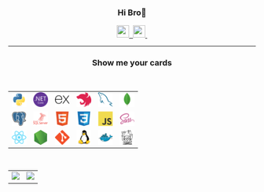 <style>
td, th {
   border: none!important;
}
</style>

<h3 align="center">Hi Bro👋</h3>
<p align="center">
<a target="_blank" href="https://twitter.com/tth0phan">
  <img height="25" width="25" src="https://abs.twimg.com/favicons/twitter.ico" />&nbsp;
</a>
<a target="_blank" href="mailto:phantho96@gmail.com">
  <img height="25" width="25" src="https://ssl.gstatic.com/ui/v1/icons/mail/images/favicon5.ico" />&nbsp;
</a>
</p>
<hr>
<h3 align="center">Show me your cards</h3>
<br>
<table align="center" style="border-collapse: collapse;">
  <tr>
    <td align="center">
      <img src="https://raw.githubusercontent.com/devicons/devicon/master/icons/python/python-original.svg" alt="python" width="30" height="30"/>
    </td>
    <td align="center">
      <img src="https://raw.githubusercontent.com/devicons/devicon/master/icons/dotnetcore/dotnetcore-original.svg" alt="dotnet-core" width="30" height="30"/>
    </td>
    <td align="center">
      <img src="https://raw.githubusercontent.com/devicons/devicon/master/icons/express/express-original.svg" alt="express" width="30" height="30"/>
    </td>
    <td align="center">
      <img src="https://raw.githubusercontent.com/devicons/devicon/master/icons/nestjs/nestjs-plain.svg" alt="nestjs" width="30" height="30"/>
    </td>
    <td align="center">
      <img src="https://raw.githubusercontent.com/devicons/devicon/master/icons/mysql/mysql-original.svg" alt="mysql" width="30" height="30"/>
    </td>
    <td align="center">
      <img src="https://raw.githubusercontent.com/devicons/devicon/master/icons/mongodb/mongodb-original.svg" alt="mongodb" width="30" height="30"/>
    </td>
  </tr>
  <tr>
    <td align="center">
      <img src="https://raw.githubusercontent.com/devicons/devicon/master/icons/postgresql/postgresql-original.svg" alt="postgresql" width="30" height="30"/>
    </td>
    <td align="center">
      <img src="https://raw.githubusercontent.com/devicons/devicon/master/icons/microsoftsqlserver/microsoftsqlserver-plain-wordmark.svg" alt="mssql" width="30" height="30"/>
    </td>
    <td align="center">
      <img src="https://raw.githubusercontent.com/devicons/devicon/master/icons/html5/html5-original.svg" alt="html5" width="30" height="30"/>
    </td>
    <td align="center">
      <img src="https://raw.githubusercontent.com/devicons/devicon/master/icons/css3/css3-original.svg" alt="css3" width="30" height="30"/>
    </td>
    <td align="center">
      <img src="https://raw.githubusercontent.com/devicons/devicon/master/icons/javascript/javascript-original.svg" alt="javascript" width="30" height="30"/>
    </td>
    <td align="center">
      <img src="https://raw.githubusercontent.com/devicons/devicon/master/icons/sass/sass-original.svg" alt="sass" width="30" height="30"/>
    </td>
  </tr>
  <tr>
    <td align="center">
      <img src="https://raw.githubusercontent.com/devicons/devicon/master/icons/react/react-original.svg" alt="react" width="30" height="30"/>
    </td>
    <td align="center">
      <img src="https://raw.githubusercontent.com/devicons/devicon/master/icons/nodejs/nodejs-original.svg" alt="nodejs" width="30" height="30"/>
    </td>
    <td align="center">
      <img src="https://raw.githubusercontent.com/devicons/devicon/master/icons/git/git-original.svg" alt="git" width="30" height="30"/>
    </td>
    <td align="center">
      <img src="https://raw.githubusercontent.com/devicons/devicon/master/icons/linux/linux-original.svg" alt="linux" width="30" height="30"/>
    </td>
    <td align="center">
      <img src="https://raw.githubusercontent.com/devicons/devicon/master/icons/docker/docker-original.svg" alt="docker" width="30" height="30"/>
    </td>
    <td align="center">
      <img src="https://raw.githubusercontent.com/devicons/devicon/master/icons/composer/composer-line-wordmark.svg" alt="composer" width="30" height="30"/>
    </td>
  </tr>
</table>

<br>

<table align="center" style="border-collapse: collapse;">
  <tr>
    <td>
      <img src="https://github-readme-stats.vercel.app/api?username=tthophan&&show_icons=true&title_color=ffffff&icon_color=bb2acf&text_color=daf7dc&bg_color=151515" />
    </td>
    <td>
      <img src="https://github-readme-stats.vercel.app/api/top-langs/?username=tthophan&layout=compact&theme=dark&langs_count=10" />
    </td>
  </tr>
</table>
